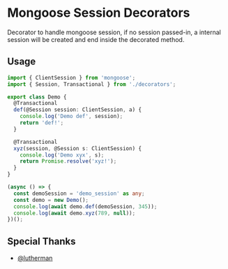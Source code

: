 # Mongoose Session Decorators
Decorator to handle mongoose session, if no session passed-in, a internal session will be created and end inside the decorated method.

## Usage
```ts
import { ClientSession } from 'mongoose';
import { Session, Transactional } from './decorators';

export class Demo {
  @Transactional
  def(@Session session: ClientSession, a) {
    console.log('Demo def', session);
    return 'def!';
  }

  @Transactional
  xyz(session, @Session s: ClientSession) {
    console.log('Demo xyx', s);
    return Promise.resolve('xyz!');
  }
}

(async () => {
  const demoSession = 'demo_session' as any;
  const demo = new Demo();
  console.log(await demo.def(demoSession, 345));
  console.log(await demo.xyz(789, null));
})();

```

## Special Thanks
- [@lutherman](https://github.com/lutherman)